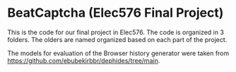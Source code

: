 # BeatCaptcha (Elec576 Final Project)

This is the code for our final project in Elec576. The code is organized in 3 folders. The olders are named organized based on each part of the project.


The models for evaluation of the Browser history generator were taken from https://github.com/ebubekirbbr/dephides/tree/main.